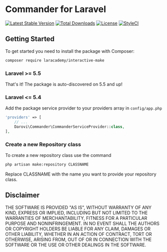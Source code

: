 


# Commander for Laravel
[![Latest Stable Version](https://poser.pugx.org/darovi/commander/v/stable)](https://packagist.org/packages/darovi/commander) [![Total Downloads](https://poser.pugx.org/darovi/commander/downloads)](https://packagist.org/packages/darovi/commander) [![License](https://poser.pugx.org/darovi/commander/license)](https://packagist.org/packages/darovi/commander) [![StyleCI](https://github.styleci.io/repos/225050142/shield?branch=master)](https://github.styleci.io/repos/225050142)

## Getting Started

To get started you need to install the package with Composer:

```bash
composer require laracademy/interactive-make
```

### Laravel >= 5.5

That's it! The package is auto-discovered on 5.5 and up!

### Laravel <= 5.4

Add the package service provider to your providers array in `config/app.php`

```php
'providers' => [
    // ...
    Darovi\Commander\CommanderServiceProvider::class,
],
```

### Create a new Repository class

To create a new repository class use the command

```bash
php artisan make:repository CLASSNAME
```
 
 
 Replace CLASSNAME with the name you want to provide your repository class.

## Disclaimer

THE SOFTWARE IS PROVIDED "AS IS", WITHOUT WARRANTY OF ANY KIND, EXPRESS OR IMPLIED, INCLUDING BUT NOT LIMITED TO THE WARRANTIES OF MERCHANTABILITY, FITNESS FOR A PARTICULAR PURPOSE AND NONINFRINGEMENT. IN NO EVENT SHALL THE AUTHORS OR COPYRIGHT HOLDERS BE LIABLE FOR ANY CLAIM, DAMAGES OR OTHER LIABILITY, WHETHER IN AN ACTION OF CONTRACT, TORT OR OTHERWISE, ARISING FROM, OUT OF OR IN CONNECTION WITH THE SOFTWARE OR THE USE OR OTHER DEALINGS IN THE SOFTWARE.
